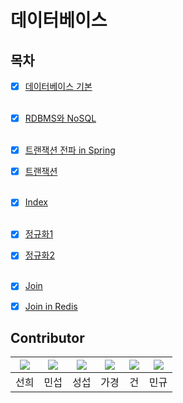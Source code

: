 # 데이터베이스

## 목차
- [x] [데이터베이스 기본](./Base.md)
  <br> <br>

- [x] [RDBMS와 NoSQL](./RDBMS_and_NoSQL.md)
  <br> <br>
- [x] [트랜잭션 전파 in Spring](./db_transaction_propagation.md)
- [x] [트랜잭션](./Transaction.md)
<br> <br>

- [x] [Index](./Index.md)
<br> <br>

- [x] [정규화1](./Normalization.md)
- [x] [정규화2](./db_normalization.md)
<br><br>
-   [x] [Join](./db_join.md)
-   [x] [Join in Redis](./db_join_in_redis.md)




## Contributor  
| [![](https://github.com/SunheeYoon96.png?width=200px)](https://github.com/SunheeYoon96) | [![](https://github.com/kimmainsain.png?width=200px)](https://github.com/kimmainsain) | [![](https://github.com/Seobway23.png?width=200px)](https://github.com/Seobway23) | [![](https://github.com/rabbit0216.png?width=200px)](https://github.com/rabbit0216) | [![](https://github.com/freakFlow.png?width=200px)](https://github.com/freakFlow) | [![](https://github.com/RookMG.png?width=200px)](https://github.com/RookMG) |
|:---:|:---:|:---:|:---:|:---:|:---:|
| 선희 | 민섭 | 성섭 | 가경 | 건 | 민규 |

